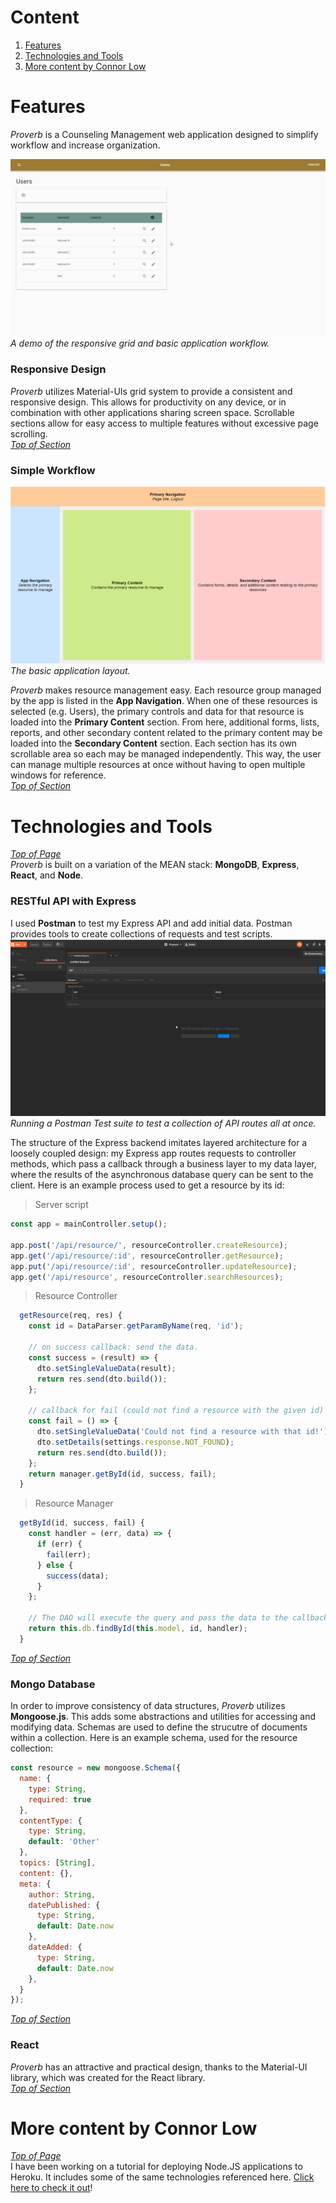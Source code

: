 # Content
1. [Features](#Features)
2. [Technologies and Tools](#Technologies-and-Tools)
3. [More content by Connor Low](#More-content-by-Connor-Low)
# Features
*Proverb* is a Counseling Management web application designed to simplify workflow and increase organization.  

![Responsive Grid](img/responsive.gif)
*A demo of the responsive grid and basic application workflow.*  

### Responsive Design
*Proverb* utilizes Material-UIs grid system to provide a consistent and responsive design. This allows for productivity on any device, or in combination with other applications sharing screen space. Scrollable sections allow for easy access to multiple features without excessive page scrolling.   
[*Top of Section*](#Features)  

### Simple Workflow 
![Layout](img/layout.png)
*The basic application layout.*  

*Proverb* makes resource management easy. Each resource group managed by the app is listed in the **App Navigation**. When one of these resources is selected (e.g. Users), the primary controls and data for that resource is loaded into the **Primary Content** section. From here, additional forms, lists, reports, and other secondary content related to the primary content may be loaded into the **Secondary Content** section. Each section has its own scrollable area so each may be managed independently. This way, the user can manage multiple resources at once without having to open multiple windows for reference.    
[*Top of Section*](#Features)  

# Technologies and Tools
[*Top of Page*](#Content)  
*Proverb* is built on a variation of the MEAN stack: **MongoDB**, **Express**, **React**, and **Node**.
### RESTful API with Express
I used **Postman** to test my Express API and add initial data. Postman provides tools to create collections of requests and test scripts.
![Api Collection Runner](img/api_test_suite.gif)  
*Running a Postman Test suite to test a collection of API routes all at once.*

The structure of the Express backend imitates layered architecture for a loosely coupled design: my Express app routes requests to controller methods, which pass a callback through a business layer to my data layer, where the results of the asynchronous database query can be sent to the client. Here is an example process used to get a resource by its id:
> Server script
```js 
const app = mainController.setup();

app.post('/api/resource/', resourceController.createResource);
app.get('/api/resource/:id', resourceController.getResource);
app.put('/api/resource/:id', resourceController.updateResource);
app.get('/api/resource', resourceController.searchResources);
```
> Resource Controller
```js
  getResource(req, res) {
    const id = DataParser.getParamByName(req, 'id');

    // on success callback: send the data.
    const success = (result) => {
      dto.setSingleValueData(result);
      return res.send(dto.build());
    };

    // callback for fail (could not find a resource with the given id)
    const fail = () => {
      dto.setSingleValueData('Could not find a resource with that id!');
      dto.setDetails(settings.response.NOT_FOUND);
      return res.send(dto.build());
    };
    return manager.getById(id, success, fail);
  }
```
> Resource Manager
```js
  getById(id, success, fail) {
    const handler = (err, data) => {
      if (err) {
        fail(err);
      } else {
        success(data);
      }
    };

    // The DAO will execute the query and pass the data to the callback functions defined in the Controller.
    return this.db.findById(this.model, id, handler);
  }
```
[*Top of Section*](#Technologies-and-Tools)  
### Mongo Database
In order to improve consistency of data structures, *Proverb* utilizes **Mongoose.js**. This adds some abstractions and utilities for accessing and modifying data. Schemas are used to define the strucutre of documents within a collection. Here is an example schema, used for the resource collection:
```js
const resource = new mongoose.Schema({
  name: {
    type: String,
    required: true
  },
  contentType: {
    type: String,
    default: 'Other'
  },
  topics: [String],
  content: {},
  meta: {
    author: String,
    datePublished: {
      type: String,
      default: Date.now
    },
    dateAdded: {
      type: String,
      default: Date.now
    },
  }
});
```  
[*Top of Section*](#Technologies-and-Tools)  

### React
*Proverb* has an attractive and practical design, thanks to the Material-UI library, which was created for the React library.  
[*Top of Section*](#Technologies-and-Tools)  

# More content by Connor Low
[*Top of Page*](#Content)  
I have been working on a tutorial for deploying Node.JS applications to Heroku. It includes some of the same technologies referenced here. [Click here to check it out](https://github.com/ConnorJamesLow/icc-heroku)!